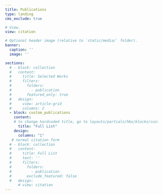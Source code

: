 ```yaml
---
title: Publications
type: landing
cms_exclude: true

# View.
view: citation

# Optional header image (relative to `static/media/` folder).
banner:
  caption: ''
  image: ''

sections:
  # - block: collection
  #   content:
  #     title: Selected Works
  #     filters:
  #       folders:
  #         - publication
  #       featured_only: true
  #   design:
  #     view: article-grid
  #     columns: 2
  - block: custom_publications
    content:
    # to change hardcoded title, go to layouts/partials/hbx/blocks/custom_publications/block.html, search the title up and change, on the top of the file
      title: "Full List"
    design:
      columns: "1"
   # normal citation form
  # - block: collection
  #   content:
  #     title: Full List
  #     text: ''
  #     filters:
  #       folders:
  #         - publication
  #       exclude_featured: false
  #   design:
      # view: citation
---
```


